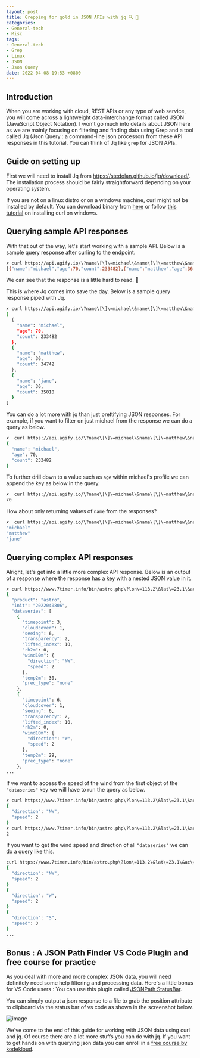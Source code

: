 ```yaml
---
layout: post
title: Grepping for gold in JSON APIs with jq 🔍 📄
categories:
- General-tech
- Misc
tags:
- General-tech
- Grep
- Linux
- JSON
- Json Query
date: 2022-04-08 19:53 +0800
---
```

## Introduction

When you are working with cloud, REST APIs or any type of web service, you will come across a lightweight data-interchange format called JSON (JavaScript Object Notation). I won't go much into details about JSON here as we are mainly focusing on filtering and finding data using Grep and a tool called Jq (Json Query : a command-line json processor) from these API responses in this tutorial. You can think of Jq like `grep` for JSON APIs.

## Guide on setting up

First we will need to install Jq from <https://stedolan.github.io/jq/download/>. The installation process should be fairly straightforward depending on your operating system.

If you are not on a linux distro or on a windows machine, curl might not be installed by default. You can download binary from [here](https://curl.se/windows/) or follow [this tutorial](https://developer.zendesk.com/documentation/developer-tools/getting-started/installing-and-using-curl/#installing-curl) on installing curl on windows.

## Querying sample API responses

With that out of the way, let's start working with a sample API. Below is a sample query response after curling to the endpoint.

```bash
✗ curl https://api.agify.io/\?name\[\]\=michael\&name\[\]\=matthew\&name\[\]\=jane
[{"name":"michael","age":70,"count":233482},{"name":"matthew","age":36,"count":34742},{"name":"jane","age":36,"count":35010}]
```

We can see that the response is a little hard to read. 🥴

This is where Jq comes into save the day. Below is a sample query response piped with Jq.

```bash
✗ curl https://api.agify.io/\?name\[\]\=michael\&name\[\]\=matthew\&name\[\]\=jane | jq
[
  {
    "name": "michael",
    "age": 70,
    "count": 233482
  },
  {
    "name": "matthew",
    "age": 36,
    "count": 34742
  },
  {
    "name": "jane",
    "age": 36,
    "count": 35010
  }
]
```

You can do a lot more with jq than just prettifying JSON responses. For example, if you want to filter on just michael from the response we can do a query as below.

```bash
✗  curl https://api.agify.io/\?name\[\]\=michael\&name\[\]\=matthew\&name\[\]\=jane | jq '.[0]'
{
  "name": "michael",
  "age": 70,
  "count": 233482
}
```

To further drill down to a value such as `age` within michael's profile we can append the key as below in the query.

```bash
✗  curl https://api.agify.io/\?name\[\]\=michael\&name\[\]\=matthew\&name\[\]\=jane | jq '.[0].age'
70
```

How about only returning values of `name` from the responses?

```bash
✗  curl https://api.agify.io/\?name\[\]\=michael\&name\[\]\=matthew\&name\[\]\=jane | jq '.[].name'
"michael"
"matthew"
"jane"
```

## Querying complex API responses

Alright, let's get into a little more complex API response. Below is an output of a response where the response has a key with a nested JSON value in it.

```bash
✗ curl https://www.7timer.info/bin/astro.php\?lon\=113.2\&lat\=23.1\&ac\=0\&unit\=metric\&output\=json\&tzshift\=0 | jq
{
  "product": "astro",
  "init": "2022040806",
  "dataseries": [
    {
      "timepoint": 3,
      "cloudcover": 1,
      "seeing": 6,
      "transparency": 2,
      "lifted_index": 10,
      "rh2m": 0,
      "wind10m": {
        "direction": "NW",
        "speed": 2
      },
      "temp2m": 30,
      "prec_type": "none"
    },
    {
      "timepoint": 6,
      "cloudcover": 1,
      "seeing": 6,
      "transparency": 2,
      "lifted_index": 10,
      "rh2m": 0,
      "wind10m": {
        "direction": "W",
        "speed": 2
      },
      "temp2m": 29,
      "prec_type": "none"
    },
...
```

If we want to access the speed of the wind from the first object of the `"dataseries"` key we will have to run the query as below.

```bash
✗ curl https://www.7timer.info/bin/astro.php\?lon\=113.2\&lat\=23.1\&ac\=0\&unit\=metric\&output\=json\&tzshift\=0 | jq '.dataseries[0].wind10m'
{
  "direction": "NW",
  "speed": 2
}
✗ curl https://www.7timer.info/bin/astro.php\?lon\=113.2\&lat\=23.1\&ac\=0\&unit\=metric\&output\=json\&tzshift\=0 | jq '.dataseries[0].wind10m.speed'
2
```

If you want to get the wind speed and direction of all `"dataseries"` we can do a query like this.

```bash
curl https://www.7timer.info/bin/astro.php\?lon\=113.2\&lat\=23.1\&ac\=0\&unit\=metric\&output\=json\&tzshift\=0 | jq '.dataseries[].wind10m' 
{
  "direction": "NW",
  "speed": 2
}
{
  "direction": "W",
  "speed": 2
}
{
  "direction": "S",
  "speed": 3
}
...
```

## Bonus : A JSON Path Finder VS Code Plugin and free course for practice

As you deal with more and more complex JSON data, you will need definitely need some help filtering and processing data. Here's a little bonus for VS Code users : You can use this plugin called [JSONPath StatusBar](https://marketplace.visualstudio.com/items?itemName=richie5um2.vscode-statusbar-json-path).

You can simply output a json response to a file to grab the position attribute to clipboard via the status bar of vs code as shown in the screenshot below.

![image](https://github.com/richie5um/vscode-statusbar-json-path/raw/HEAD/resources/jsonpath.png)

We've come to the end of this guide for working with JSON data using curl and jq. Of course there are a lot more stuffs you can do with jq. If you want to get hands on with querying json data you can enroll in a [free course by kodekloud](https://kodekloud.com/courses/json-path-quiz/).
